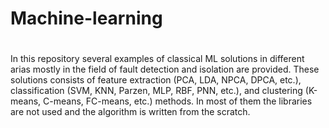 # Machine-learning
#
In this repository several examples of classical ML solutions in different arias mostly in the field of fault detection and isolation are provided. These solutions consists of feature extraction (PCA, LDA, NPCA, DPCA, etc.), classification (SVM, KNN, Parzen, MLP, RBF, PNN, etc.), and clustering (K-means, C-means, FC-means, etc.) methods. In most of them the libraries are not used and the algorithm is written from the scratch.


